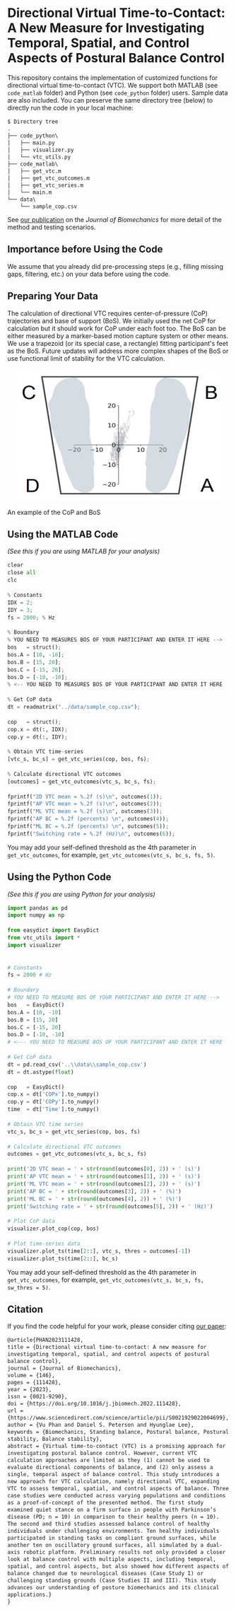 # Directional Virtual Time-to-Contact: A New Measure for Investigating Temporal, Spatial, and Control Aspects of Postural Balance Control

This repository contains the implementation of customized functions for directional virtual time-to-contact (VTC). We support both MATLAB (see `code_matlab` folder) and Python (see `code_python` folder) users. Sample data are also included. You can preserve the same directory tree (below) to directly run the code in your local machine:

```
$ Directory tree
.
├── code_python\
│   ├── main.py
│   ├── visualizer.py
│   └── vtc_utils.py
├── code_matlab\
│   ├── get_vtc.m
│   ├── get_vtc_outcomes.m
│   ├── get_vtc_series.m
│   └── main.m
└── data\
    └── sample_cop.csv
```

See [our publication](https://www.sciencedirect.com/science/article/pii/S0021929022004699) on the *Journal of Biomechanics* for more detail of the method and testing scenarios. 

## Importance before Using the Code
We assume that you already did pre-processing steps (e.g., filling missing gaps, filtering, etc.) on your data before using the code. 

## Preparing Your Data
The calculation of directional VTC requires center-of-pressure (CoP) trajectories and base of support (BoS). We initially used the net CoP for calculation but it should work for CoP under each foot too. The BoS can be either measured by a marker-based motion capture system or other means. We use a trapezoid (or its special case, a rectangle) fitting participant's feet as the BoS. Future updates will address more complex shapes of the BoS or use functional limit of stability for the VTC calculation.

<p align="center">
  <img width="460" height="300" src="figures/cop_bos.png">
  <p>An example of the CoP and BoS</p>
</p>

## Using the MATLAB Code
*(See this if you are using MATLAB for your analysis)*

```python
clear
close all
clc

% Constants
IDX = 2;
IDY = 3;
fs = 2000; % Hz

% Boundary
% YOU NEED TO MEASURES BOS OF YOUR PARTICIPANT AND ENTER IT HERE -->
bos   = struct();
bos.A = [10, -10];
bos.B = [15, 20];
bos.C = [-15, 20];
bos.D = [-10, -10];
% <-- YOU NEED TO MEASURES BOS OF YOUR PARTICIPANT AND ENTER IT HERE

% Get CoP data
dt = readmatrix("../data/sample_cop.csv");

cop   = struct();
cop.x = dt(:, IDX);
cop.y = dt(:, IDY);

% Obtain VTC time-series
[vtc_s, bc_s] = get_vtc_series(cop, bos, fs);

% Calculate directional VTC outcomes
[outcomes] = get_vtc_outcomes(vtc_s, bc_s, fs);

fprintf("2D VTC mean = %.2f (s)\n", outcomes(1));
fprintf("AP VTC mean = %.2f (s)\n", outcomes(2));
fprintf("ML VTC mean = %.2f (s)\n", outcomes(3));
fprintf("AP BC = %.2f (percents) \n", outcomes(4));
fprintf("ML BC = %.2f (percents) \n", outcomes(5));
fprintf("Switching rate = %.2f (Hz)\n", outcomes(6));
```

You may add your self-defined threshold as the 4th parameter in `get_vtc_outcomes`, for example, `get_vtc_outcomes(vtc_s, bc_s, fs, 5)`.


## Using the Python Code
*(See this if you are using Python for your analysis)*

```python
import pandas as pd 
import numpy as np 

from easydict import EasyDict
from vtc_utils import *
import visualizer


# Constants
fs = 2000 # Hz

# Boundary
# YOU NEED TO MEASURE BOS OF YOUR PARTICIPANT AND ENTER IT HERE -->
bos   = EasyDict()
bos.A = [10, -10]
bos.B = [15, 20]
bos.C = [-15, 20]
bos.D = [-10, -10]
# <--- YOU NEED TO MEASURE BOS OF YOUR PARTICIPANT AND ENTER IT HERE

# Get CoP data
dt = pd.read_csv('..\\data\\sample_cop.csv')
dt = dt.astype(float)

cop   = EasyDict()
cop.x = dt['COPx'].to_numpy()
cop.y = dt['COPy'].to_numpy()
time  = dt['Time'].to_numpy()

# Obtain VTC time series
vtc_s, bc_s = get_vtc_series(cop, bos, fs)

# Calculate directional VTC outcomes
outcomes = get_vtc_outcomes(vtc_s, bc_s, fs)

print('2D VTC mean = ' + str(round(outcomes[0], 2)) + ' (s)')
print('AP VTC mean = ' + str(round(outcomes[1], 2)) + ' (s)')
print('ML VTC mean = ' + str(round(outcomes[2], 2)) + ' (s)')
print('AP BC = ' + str(round(outcomes[3], 2)) + ' (%)')
print('ML BC = ' + str(round(outcomes[4], 2)) + ' (%)')
print('Switching rate = ' + str(round(outcomes[5], 2)) + ' (Hz)')

# Plot CoP data
visualizer.plot_cop(cop, bos)

# Plot time-series data
visualizer.plot_ts(time[2::], vtc_s, thres = outcomes[-1])
visualizer.plot_ts(time[2::], bc_s)
```

You may add your self-defined threshold as the 4th parameter in `get_vtc_outcomes`, for example, `get_vtc_outcomes(vtc_s, bc_s, fs, sw_thres = 5)`.

## Citation

If you find the code helpful for your work, please consider citing [our paper](https://www.sciencedirect.com/science/article/pii/S0021929022004699):
```
@article{PHAN2023111428,
title = {Directional virtual time-to-contact: A new measure for investigating temporal, spatial, and control aspects of postural balance control},
journal = {Journal of Biomechanics},
volume = {146},
pages = {111428},
year = {2023},
issn = {0021-9290},
doi = {https://doi.org/10.1016/j.jbiomech.2022.111428},
url = {https://www.sciencedirect.com/science/article/pii/S0021929022004699},
author = {Vu Phan and Daniel S. Peterson and Hyunglae Lee},
keywords = {Biomechanics, Standing balance, Postural balance, Postural stability, Balance stability},
abstract = {Virtual time-to-contact (VTC) is a promising approach for investigating postural balance control. However, current VTC calculation approaches are limited as they (1) cannot be used to evaluate directional components of balance, and (2) only assess a single, temporal aspect of balance control. This study introduces a new approach for VTC calculation, namely directional VTC, expanding VTC to assess temporal, spatial, and control aspects of balance. Three case studies were conducted across varying populations and conditions as a proof-of-concept of the presented method. The first study examined quiet stance on a firm surface in people with Parkinson’s disease (PD; n = 10) in comparison to their healthy peers (n = 10). The second and third studies assessed balance control of healthy individuals under challenging environments. Ten healthy individuals participated in standing tasks on compliant ground surfaces, while another ten on oscillatory ground surfaces, all simulated by a dual-axis robotic platform. Preliminary results not only provided a closer look at balance control with multiple aspects, including temporal, spatial, and control aspects, but also showed how different aspects of balance changed due to neurological diseases (Case Study I) or challenging standing grounds (Case Studies II and III). This study advances our understanding of posture biomechanics and its clinical applications.}
}
```

